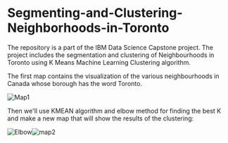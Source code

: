 # Segmenting-and-Clustering-Neighborhoods-in-Toronto

The repository is a part of the IBM Data Science Capstone project. The project includes the segmentation and clustering of Neighbourhoods in Toronto using 
K Means Machine Learning Clustering algorithm.

The first map contains the visualization of the various neighbourhoods in Canada whose borough has the word Toronto.

![Map1](https://i.ibb.co/vBDtPvT/cap-map-project.png "Map1")

Then we'll use KMEAN algorithm and elbow method for finding the best K and make a new map that will show the results of the clustering:

![Elbow](https://i.ibb.co/JzCY1xC/elbow.png "ElbowMethod")![map2](https://i.ibb.co/GkHNBWr/cap-map-project2.png "map2")



